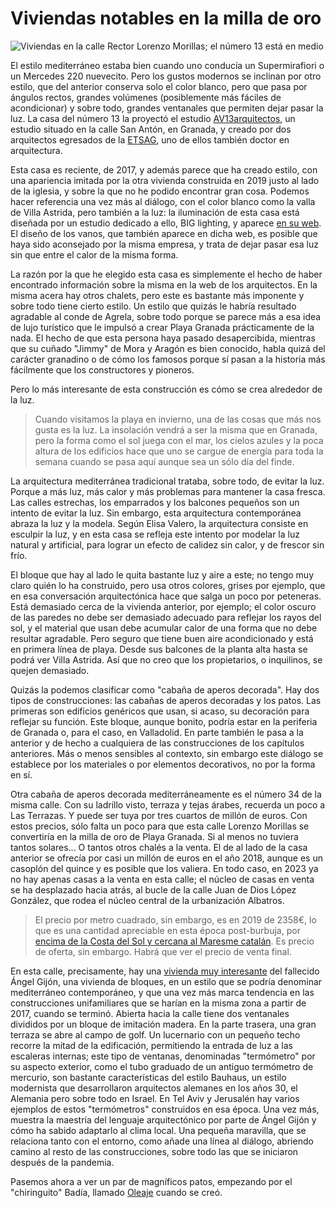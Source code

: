 # Viviendas notables en la milla de oro

![Viviendas en la calle Rector Lorenzo Morillas; el número 13 está en medio](img/viviendas-rector-lorenzo-morillas.jpg)

El estilo mediterráneo estaba bien cuando uno conducía un
Supermirafiori o un Mercedes 220 nuevecito. Pero los gustos modernos
se inclinan por otro estilo, que del anterior conserva solo el color
blanco, pero que pasa por ángulos rectos, grandes volúmenes
(posiblemente más fáciles de acondicionar) y sobre todo, grandes
ventanales que permiten dejar pasar la luz. La casa del número 13 la
proyectó el estudio
[AV13arquitectos](http://www.av13arquitectos.es/casa-playa-granada.html),
un estudio situado en la calle San Antón, en Granada, y creado por dos
arquitectos egresados de la [ETSAG](https://etsag.ugr.es), uno de
ellos también doctor en arquitectura.

Esta casa es reciente, de 2017, y además parece que ha creado
estilo, con una apariencia imitada por la otra vivienda construida en
2019 justo al lado de la iglesia, y sobre la que no he podido
encontrar gran cosa. Podemos hacer referencia una vez más al diálogo,
con el color blanco como la valla de Villa Astrida, pero también a la
luz: la iluminación de esta casa está diseñada por un estudio dedicado
a ello, BIG lighting, y aparece [en su
web](https://www.biglighting.es/proyectos/vivienda-en-playa-granada/). El
diseño de los vanos, que también aparece en dicha web, es posible que
haya sido aconsejado por la misma empresa, y trata de dejar pasar esa
luz sin que entre el calor de la misma forma.

La razón por la que he elegido esta casa es simplemente el hecho de
haber encontrado información sobre la misma en la web de los
arquitectos. En la misma acera hay otros chalets, pero este es
bastante más imponente y sobre todo tiene cierto estilo. Un estilo que
quizás le habría resultado agradable al conde de Agrela, sobre todo
porque se parece más a esa idea de lujo turístico que le impulsó a
crear Playa Granada prácticamente de la nada. El hecho de que esta
persona haya pasado desapercibida, mientras que su cuñado "Jimmy" de
Mora y Aragón es bien conocido, habla quizá del carácter granadino o
de cómo los famosos porque sí pasan a la historia más fácilmente que
los constructores y pioneros.

Pero lo más interesante de esta construcción es cómo se crea alrededor
de la luz.

> Cuando visitamos la playa en invierno, una de las cosas que más nos
> gusta es la luz. La insolación vendrá a ser la misma que en Granada,
> pero la forma como el sol juega con el mar, los cielos azules y la
> poca altura de los edificios hace que uno se cargue de energía para
> toda la semana cuando se pasa aquí aunque sea un sólo día del finde.

La arquitectura mediterránea tradicional trataba, sobre todo, de
evitar la luz. Porque a más luz, más calor y más problemas para
mantener la casa fresca. Las calles estrechas, los emparrados y los
balcones pequeños son un intento de evitar la luz. Sin embargo, esta
arquitectura contemporánea abraza la luz y la modela. Según Elisa
Valero, la arquitectura consiste en esculpir la luz, y en esta casa se
refleja este intento por modelar la luz natural y artificial, para
lograr un efecto de calidez sin calor, y de frescor sin frío.

El bloque que hay al lado le quita bastante luz y aire a este; no
tengo muy claro quién lo ha construido, pero usa otros colores, grises
por ejemplo, que en esa conversación arquitectónica hace que salga un
poco por peteneras. Está demasiado cerca de la vivienda anterior, por
ejemplo; el color oscuro de las paredes no debe ser demasiado adecuado
para reflejar los rayos del sol, y el material que usan debe acumular
calor de una forma que no debe resultar agradable. Pero seguro que
tiene buen aire acondicionado y está en primera línea de playa. Desde
sus balcones de la planta alta hasta se podrá ver Villa Astrida. Así
que no creo que los propietarios, o inquilinos, se quejen demasiado.

Quizás la podemos clasificar como "cabaña de aperos decorada". Hay dos
tipos de construcciones: las cabañas de aperos decoradas y los
patos. Las primeras son edificios genéricos que usan, si acaso, su
decoración para reflejar su función. Este bloque, aunque bonito,
podría estar en la periferia de Granada o, para el caso, en
Valladolid. En parte también le pasa a la anterior y de hecho a
cualquiera de las construcciones de los capítulos anteriores. Más o
menos sensibles al contexto, sin embargo este diálogo se establece por
los materiales o por elementos decorativos, no por la forma en sí.

Otra cabaña de aperos decorada mediterráneamente es el número 34 de la
misma calle. Con su ladrillo visto, terraza y tejas árabes, recuerda
un poco a Las Terrazas. Y puede ser tuya por tres cuartos de millón de
euros. Con estos precios, sólo falta un poco para que esta calle
Lorenzo Morillas se convertiría en la milla de oro de Playa
Granada. Si al menos no tuviera tantos solares... O tantos otros
chalés a la venta. El de al lado de la casa anterior se ofrecía por
casi un millón de euros en el año 2018, aunque es un casoplón del
quince y es posible que los valiera. En todo caso, en 2023 ya no hay
apenas casas a la venta en esta calle; el núcleo de casas en venta se
ha desplazado hacia atrás, al bucle de la calle Juan de Dios López
González, que rodea el núcleo central de la urbanización Albatros.

> El precio por metro cuadrado, sin embargo, es en 2019 de 2358€, lo
> que es una cantidad apreciable en esta época post-burbuja, por
> [encima de la Costa del Sol y cercana al Maresme
> catalán](https://www.elespanol.com/economia/empresas/20190727/comprar-mision-imposible-islas-peninsula-precios-nubes/416708810_0.html). Es
> precio de oferta, sin embargo. Habrá que ver el precio de venta
> final.

En esta calle, precisamente, hay una [vivienda muy
interesante](http://gijonarquitectura.blogspot.com/2017/03/seguimiento-de-obra-vivienda_7.html)
del fallecido Ángel Gijón, una vivienda de bloques, en un estilo que
se podría denominar mediterráneo contemporáneo, y que una vez más
marca tendencia en las construcciones unifamiliares que se harían en
la misma zona a partir de 2017, cuando se terminó. Abierta hacia la
calle tiene dos ventanales divididos por un bloque de imitación
madera. En la parte trasera, una gran terraza se abre al campo de
golf. Un lucernario con un pequeño techo recorre la mitad de la
edificación, permitiendo la entrada de luz a las escaleras internas;
este tipo de ventanas, denominadas "termómetro" por su aspecto
exterior, como el tubo graduado de un antiguo termómetro de mercurio,
son bastante características del estilo Bauhaus, un estilo modernista
que desarrollaron arquitectos alemanes en los años 30, el Alemania
pero sobre todo en Israel. En Tel Aviv y Jerusalén hay varios ejemplos
de estos "termómetros" construidos en esa época. Una vez más, muestra
la maestría del lenguaje arquitectónico por parte de Ángel Gijón y
cómo ha sabido adaptarlo al clima local. Una pequeña maravilla, que se
relaciona tanto con el entorno, como añade una línea al diálogo,
abriendo camino al resto de las construcciones, sobre todo las que se
iniciaron después de la pandemia.

Pasemos ahora a ver un par de magníficos patos, empezando por el
"chiringuito" Badía, llamado [Oleaje](Oleaje.md) cuando se creó.

